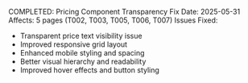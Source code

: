 COMPLETED: Pricing Component Transparency Fix
Date: 2025-05-31
Affects: 5 pages (T002, T003, T005, T006, T007)
Issues Fixed:
- Transparent price text visibility issue
- Improved responsive grid layout
- Enhanced mobile styling and spacing  
- Better visual hierarchy and readability
- Improved hover effects and button styling